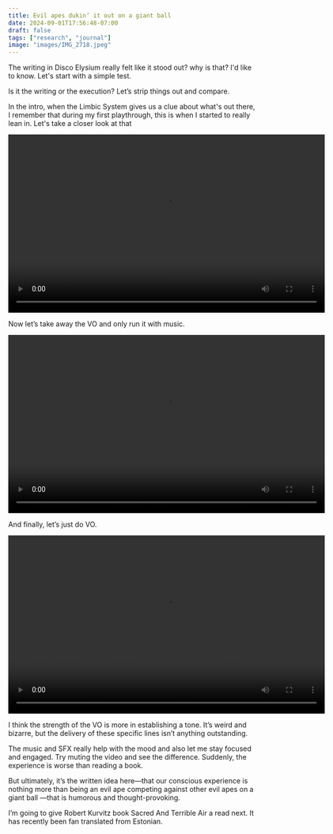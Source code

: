 ```yaml
---
title: Evil apes dukin’ it out on a giant ball
date: 2024-09-01T17:56:48-07:00
draft: false
tags: ["research", "journal"]
image: "images/IMG_2718.jpeg"
---
```


The writing in Disco Elysium really felt like it stood out? why is that? I'd like to know. Let's start with a simple test.

Is it the writing or the execution? Let’s strip things out and compare. 

In the intro, when the Limbic System gives us a clue about what's out there, I remember that during my first playthrough, this is when I started to really lean in. Let's take a closer look at that

<div class="video-container">
  <video width="640" height="360" controls>
    <source src="/videos/disco_full.mp4" type="video/mp4">
    Your browser does not support the video tag.
  </video>
</div>

Now let’s take away the VO and only run it with music.

<div class="video-container">
  <video width="640" height="360" controls>
    <source src="/videos/disco_music.mp4" type="video/mp4">
    Your browser does not support the video tag.
  </video>
</div>

And finally, let’s just do VO.

<div class="video-container">
  <video width="640" height="360" controls>
    <source src="/videos/disco_vo.mp4" type="video/mp4">
    Your browser does not support the video tag.
  </video>
</div>


I think the strength of the VO is more in establishing a tone. It’s weird and bizarre, but the delivery of these specific lines isn’t anything outstanding.

The music and SFX really help with the mood and also let me stay focused and engaged. Try muting the video and see the difference. Suddenly, the experience is worse than reading a book.

But ultimately, it’s the written idea here—that our conscious experience is nothing more than being an evil ape competing against other evil apes on a giant ball —that is humorous and thought-provoking.

I’m going to give Robert Kurvitz book Sacred And Terrible Air a read next. It has recently been fan translated from Estonian. 